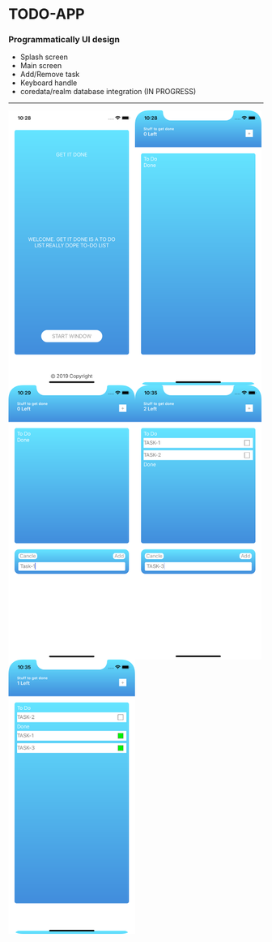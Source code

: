 # TODO-APP

### Programmatically UI design
- Splash screen
- Main screen
- Add/Remove task
- Keyboard handle
- coredata/realm database integration (IN PROGRESS)

------------------------------------------------------------------------------------
<img align="left" src="image/1.png" width="250px"/> 
<img align="left" src="image/2.png" width="250px"/> 
<img align="left" src="image/3.png" width="250"/> 
<img align="left" src="image/4.png" width="250px"/> 
<img align="left" src="image/5.png" width="250px"/>
